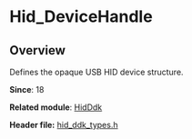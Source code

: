 # Hid_DeviceHandle

## Overview

Defines the opaque USB HID device structure.

**Since**: 18

**Related module**: [HidDdk](capi-hidddk.md)

**Header file:** [hid_ddk_types.h](capi-hid-ddk-types-h.md)
